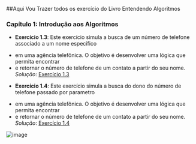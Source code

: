 ##Aqui Vou Trazer todos os exercício do Livro Entendendo Algoritmos

### Capítulo 1: Introdução aos Algoritmos

- **Exercício 1.3**:  Este exercício simula a busca de um número de telefone associado a um nome específico
 * em uma agência telefônica. O objetivo é desenvolver uma lógica que permita encontrar
 * e retornar o número de telefone de um contato a partir do seu nome.
  *Solução*: [Exercício 1.3](https://github.com/AnaDalmolin/Entendendo_Algoritimo/tree/master/exerciciopag36/exercicio01)
   
- **Exercício 1.4**: Este exercício simula a busca do dono do número de telefone passado por parametro
 * em uma agência telefônica. O objetivo é desenvolver uma lógica que permita encontrar
 * e retornar o número de telefone de um contato a partir do seu nome.
  *Solução*: [Exercício 1.4](https://github.com/AnaDalmolin/Entendendo_Algoritimo/tree/master/exerciciopag36/exercicio02)


![image](https://github.com/user-attachments/assets/5266a317-12a8-4e8a-a91b-fc227a3d282d)
